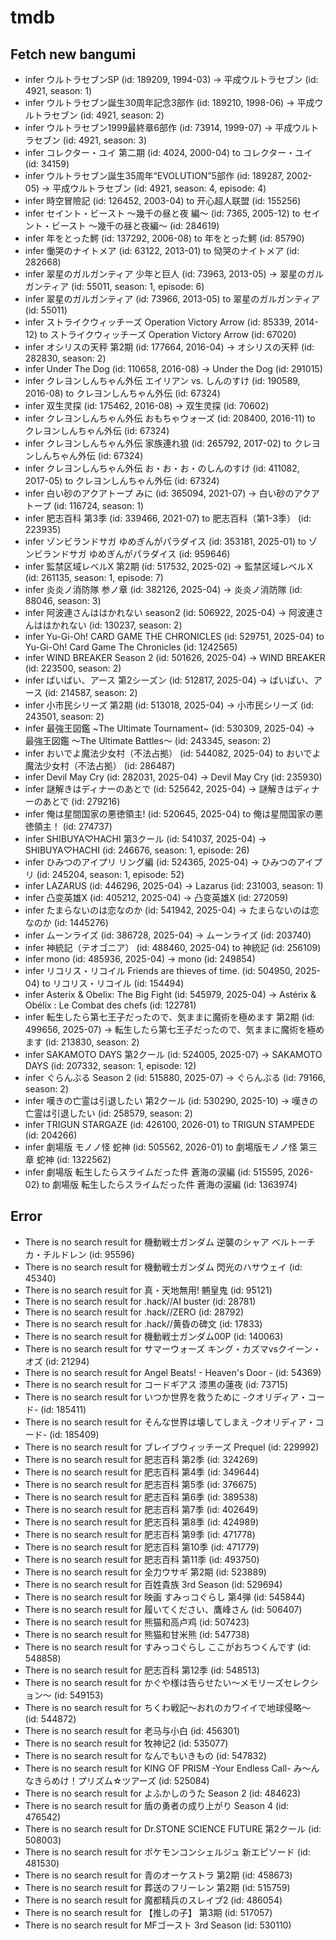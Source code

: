# tmdb
## Fetch new bangumi
- infer ウルトラセブンSP (id: 189209, 1994-03) -> 平成ウルトラセブン (id: 4921, season: 1)
- infer ウルトラセブン誕生30周年記念3部作 (id: 189210, 1998-06) -> 平成ウルトラセブン (id: 4921, season: 2)
- infer ウルトラセブン1999最終章6部作 (id: 73914, 1999-07) -> 平成ウルトラセブン (id: 4921, season: 3)
- infer コレクター・ユイ 第二期 (id: 4024, 2000-04) to コレクター・ユイ (id: 34159)
- infer ウルトラセブン誕生35周年“EVOLUTION”5部作 (id: 189287, 2002-05) -> 平成ウルトラセブン (id: 4921, season: 4, episode: 4)
- infer 時空冒險記 (id: 126452, 2003-04) to 开心超人联盟 (id: 155256)
- infer セイント・ビースト ～幾千の昼と夜 編～ (id: 7365, 2005-12) to セイント・ビースト ～幾千の昼と夜編～ (id: 284619)
- infer 年をとった鰐 (id: 137292, 2006-08) to 年をとった鰐 (id: 85790)
- infer 慟哭のナイトメア (id: 63122, 2013-01) to 恸哭のナイトメア (id: 282668)
- infer 翠星のガルガンティア 少年と巨人 (id: 73963, 2013-05) -> 翠星のガルガンティア (id: 55011, season: 1, episode: 6)
- infer 翠星のガルガンティア (id: 73966, 2013-05) to 翠星のガルガンティア (id: 55011)
- infer ストライクウィッチーズ Operation Victory Arrow (id: 85339, 2014-12) to ストライクウィッチーズ Operation Victory Arrow (id: 67020)
- infer オシリスの天秤 第2期 (id: 177664, 2016-04) -> オシリスの天秤 (id: 282830, season: 2)
- infer Under The Dog (id: 110658, 2016-08) -> Under the Dog (id: 291015)
- infer クレヨンしんちゃん外伝 エイリアン vs. しんのすけ (id: 190589, 2016-08) to クレヨンしんちゃん外伝 (id: 67324)
- infer 双生灵探 (id: 175462, 2016-08) -> 双生灵探 (id: 70602)
- infer クレヨンしんちゃん外伝 おもちゃウォーズ (id: 208400, 2016-11) to クレヨンしんちゃん外伝 (id: 67324)
- infer クレヨンしんちゃん外伝 家族連れ狼 (id: 265792, 2017-02) to クレヨンしんちゃん外伝 (id: 67324)
- infer クレヨンしんちゃん外伝 お・お・お・のしんのすけ (id: 411082, 2017-05) to クレヨンしんちゃん外伝 (id: 67324)
- infer 白い砂のアクアトープ みに (id: 365094, 2021-07) -> 白い砂のアクアトープ (id: 116724, season: 1)
- infer 肥志百科 第3季 (id: 339466, 2021-07) to 肥志百科（第1-3季） (id: 223935)
- infer ゾンビランドサガ ゆめぎんがパラダイス (id: 353181, 2025-01) to ゾンビランドサガ ゆめぎんがパラダイス (id: 959646)
- infer 監禁区域レベルX 第2期 (id: 517532, 2025-02) -> 監禁区域レベルＸ (id: 261135, season: 1, episode: 7)
- infer 炎炎ノ消防隊 参ノ章 (id: 382126, 2025-04) -> 炎炎ノ消防隊 (id: 88046, season: 3)
- infer 阿波連さんははかれない season2 (id: 506922, 2025-04) -> 阿波連さんははかれない (id: 130237, season: 2)
- infer Yu-Gi-Oh! CARD GAME THE CHRONICLES (id: 529751, 2025-04) to Yu-Gi-Oh! Card Game The Chronicles (id: 1242565)
- infer WIND BREAKER Season 2 (id: 501626, 2025-04) -> WIND BREAKER (id: 223500, season: 2)
- infer ばいばい、アース 第2シーズン (id: 512817, 2025-04) -> ばいばい、アース (id: 214587, season: 2)
- infer 小市民シリーズ 第2期 (id: 513018, 2025-04) -> 小市民シリーズ (id: 243501, season: 2)
- infer 最強王図鑑 ~The Ultimate Tournament~ (id: 530309, 2025-04) -> 最強王図鑑 ～The Ultimate Battles～ (id: 243345, season: 2)
- infer おいでよ魔法少女村（不法占拠） (id: 544082, 2025-04) to おいでよ魔法少女村（不法占拠） (id: 286487)
- infer Devil May Cry (id: 282031, 2025-04) -> Devil May Cry (id: 235930)
- infer 謎解きはディナーのあとで (id: 525642, 2025-04) -> 謎解きはディナーのあとで (id: 279216)
- infer 俺は星間国家の悪徳領主! (id: 520645, 2025-04) to 俺は星間国家の悪徳領主！ (id: 274737)
- infer SHIBUYA♡HACHI 第3クール (id: 541037, 2025-04) -> SHIBUYA♡HACHI (id: 246676, season: 1, episode: 26)
- infer ひみつのアイプリ リング編 (id: 524365, 2025-04) -> ひみつのアイプリ (id: 245204, season: 1, episode: 52)
- infer LAZARUS (id: 446296, 2025-04) -> Lazarus (id: 231003, season: 1)
- infer 凸变英雄X (id: 405212, 2025-04) -> 凸变英雄X (id: 272059)
- infer たまらないのは恋なのか (id: 541942, 2025-04) -> たまらないのは恋なのか (id: 1445276)
- infer ムーンライズ (id: 386728, 2025-04) -> ムーンライズ (id: 203740)
- infer 神統記（テオゴニア） (id: 488460, 2025-04) to 神統記 (id: 256109)
- infer mono (id: 485936, 2025-04) -> mono (id: 249854)
- infer リコリス・リコイル Friends are thieves of time. (id: 504950, 2025-04) to リコリス・リコイル (id: 154494)
- infer Asterix & Obelix: The Big Fight (id: 545979, 2025-04) -> Astérix & Obélix : Le Combat des chefs (id: 122781)
- infer 転生したら第七王子だったので、気ままに魔術を極めます 第2期 (id: 499656, 2025-07) -> 転生したら第七王子だったので、気ままに魔術を極めます (id: 213830, season: 2)
- infer SAKAMOTO DAYS 第2クール (id: 524005, 2025-07) -> SAKAMOTO DAYS (id: 207332, season: 1, episode: 12)
- infer ぐらんぶる Season 2 (id: 515880, 2025-07) -> ぐらんぶる (id: 79166, season: 2)
- infer 嘆きの亡霊は引退したい 第2クール (id: 530290, 2025-10) -> 嘆きの亡霊は引退したい (id: 258579, season: 2)
- infer TRIGUN STARGAZE (id: 426100, 2026-01) to TRIGUN STAMPEDE (id: 204266)
- infer 劇場版 モノノ怪 蛇神 (id: 505562, 2026-01) to 劇場版モノノ怪 第三章 蛇神 (id: 1322562)
- infer 劇場版 転生したらスライムだった件 蒼海の涙編 (id: 515595, 2026-02) to 劇場版 転生したらスライムだった件 蒼海の涙編 (id: 1363974)
## Error
- There is no search result for 機動戦士ガンダム 逆襲のシャア ベルトーチカ・チルドレン (id: 95596)
- There is no search result for 機動戦士ガンダム 閃光のハサウェイ (id: 45340)
- There is no search result for 真・天地無用! 魎皇鬼 (id: 95121)
- There is no search result for .hack//AI buster (id: 28781)
- There is no search result for .hack//ZERO (id: 28792)
- There is no search result for .hack//黄昏の碑文 (id: 17833)
- There is no search result for 機動戦士ガンダム00P (id: 140063)
- There is no search result for サマーウォーズ キング・カズマvsクイーン・オズ (id: 21294)
- There is no search result for Angel Beats! - Heaven's Door - (id: 54369)
- There is no search result for コードギアス 漆黒の蓮夜 (id: 73715)
- There is no search result for いつか世界を救うために -クオリディア・コード- (id: 185411)
- There is no search result for そんな世界は壊してしまえ ‐クオリディア・コード- (id: 185409)
- There is no search result for ブレイブウィッチーズ Prequel (id: 229992)
- There is no search result for 肥志百科 第2季 (id: 324269)
- There is no search result for 肥志百科 第4季 (id: 349644)
- There is no search result for 肥志百科 第5季 (id: 376675)
- There is no search result for 肥志百科 第6季 (id: 389538)
- There is no search result for 肥志百科 第7季 (id: 402649)
- There is no search result for 肥志百科 第8季 (id: 424989)
- There is no search result for 肥志百科 第9季 (id: 471778)
- There is no search result for 肥志百科 第10季 (id: 471779)
- There is no search result for 肥志百科 第11季 (id: 493750)
- There is no search result for 全力ウサギ 第2期 (id: 523889)
- There is no search result for 百姓貴族 3rd Season (id: 529694)
- There is no search result for 映画 すみっコぐらし 第4弾 (id: 545844)
- There is no search result for 履いてください、鷹峰さん (id: 506407)
- There is no search result for 熊猫和高卢鸡 (id: 507423)
- There is no search result for 熊猫和甘米熊 (id: 547738)
- There is no search result for すみっコぐらし ここがおちつくんです (id: 548858)
- There is no search result for 肥志百科 第12季 (id: 548513)
- There is no search result for かぐや様は告らせたい〜メモリーズセレクション〜 (id: 549153)
- There is no search result for ちくわ戦記～おれのカワイイで地球侵略～ (id: 544872)
- There is no search result for 老马与小白 (id: 456301)
- There is no search result for 牧神记2 (id: 535077)
- There is no search result for なんでもいきもの (id: 547832)
- There is no search result for KING OF PRISM -Your Endless Call- み～んなきらめけ！プリズム☆ツアーズ (id: 525084)
- There is no search result for よふかしのうた Season 2 (id: 484623)
- There is no search result for 盾の勇者の成り上がり Season 4 (id: 476542)
- There is no search result for Dr.STONE SCIENCE FUTURE 第2クール (id: 508003)
- There is no search result for ポケモンコンシェルジュ 新エピソード (id: 481530)
- There is no search result for 青のオーケストラ 第2期 (id: 458673)
- There is no search result for 葬送のフリーレン 第2期 (id: 515759)
- There is no search result for 魔都精兵のスレイブ2 (id: 486054)
- There is no search result for 【推しの子】 第3期 (id: 517057)
- There is no search result for MFゴースト 3rd Season (id: 530110)
